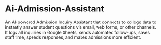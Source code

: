 # Ai-Admission-Assistant
An AI-powered Admission Inquiry Assistant that connects to college data to instantly answer student questions via email, web forms, or other channels. It logs all inquiries in Google Sheets, sends automated follow-ups, saves staff time, speeds responses, and makes admissions more efficient.
